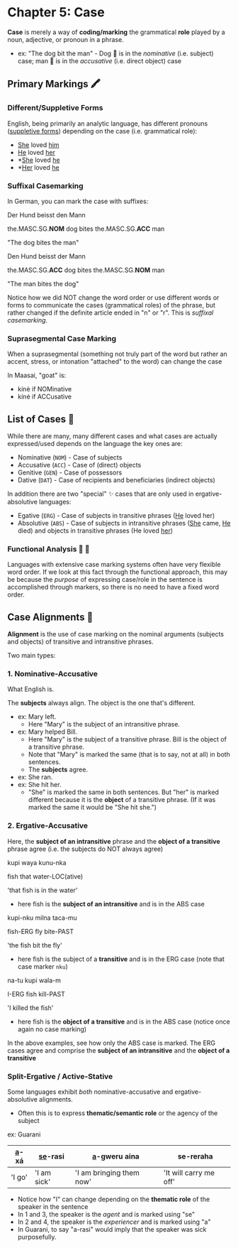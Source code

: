# Chapter 5: Case

**Case** is merely a way of **coding/marking** the grammatical **role** played by a noun, adjective, or pronoun in a phrase.

- ex: "The dog bit the man" - Dog 🐶 is in the *nominative* (i.e. subject) case; man 👨 is in the *accusative* (i.e. direct object) case

## Primary Markings 🖍 

### Different/Suppletive Forms

English, being primarily an analytic language, has different pronouns ([suppletive forms](https://en.wikipedia.org/wiki/Suppletion)) depending on the case (i.e. grammatical role):

- <u>She</u> loved <u>him</u>
- <u>He</u> loved <u>her</u>
- *<u>She</u> loved <u>he</u>
- *<u>Her</u> loved <u>he</u>

### Suffixal Casemarking

In German, you can mark the case with suffixes:

Der						Hund		beisst		den						Mann

the.MASC.SG.**NOM**		dog			bites		the.MASC.SG.**ACC**		man

"The dog bites the man"



Den						Hund		beisst		der						Mann

the.MASC.SG.**ACC**		dog			bites		the.MASC.SG.**NOM**		man

"The man bites the dog"



Notice how we did NOT change the word order or use different words or forms to communicate the cases (grammatical roles) of the phrase, but rather changed if the definite article ended in "n" or "r". This is *suffixal casemarking*.

### Suprasegmental Case Marking

When a suprasegmental (something not truly part of the word but rather an accent, stress, or intonation "attached" to the word) can change the case

In Maasai, "goat" is:

- kínè if NOMinative
- kíné if ACCusative

## List of Cases 📝 

While there are many, many different cases and what cases are actually expressed/used depends on the language the key ones are:

- Nominative (`NOM`) - Case of subjects
- Accusative (`ACC`) - Case of (direct) objects 
- Genitive (`GEN`) - Case of possessors
- Dative (`DAT`) - Case of recipients and beneficiaries (indirect objects)

In addition there are two "special" ✨ cases that are only used in ergative-absolutive languages:

- Egative (`ERG`) - Case of subjects in transitive phrases (<u>He</u> loved her)
- Absolutive (`ABS`) - Case of subjects in intransitive phrases (<u>She</u> came, <u>He</u> died) and objects in transitive phrases (He loved <u>her</u>)

### Functional Analysis 🔄 👀 

Languages with extensive case marking systems often have very flexible word order. If we look at this fact through the functional approach, this may be because the *purpose* of expressing case/role in the sentence is accomplished through markers, so there is no need to have a fixed word order.

## Case Alignments 🧭 

**Alignment** is the use of case marking on the nominal arguments (subjects and objects) of transitive and intransitive phrases.

Two main types:

### 1. Nominative-Accusative

What English is.

The **subjects** always align. The object is the one that's different.

- ex: Mary left.
  - Here "Mary" is the subject of an intransitive phrase.
- ex: Mary helped Bill.
  - Here "Mary" is the subject of a transitive phrase. Bill is the object of a transitive phrase.
  - Note that "Mary" is marked the same (that is to say, not at all) in both sentences.
  - The **subjects** agree.
- ex: She ran.
- ex: She hit her.
  - "She" is marked the same in both sentences. But "her" is marked different because it is the **object** of a transitive phrase. (If it was marked the same it would be "She hit she.")

### 2. Ergative-Accusative

Here, the **subject of an intransitive** phrase and the **object of a transitive** phrase agree (i.e. the subjects do NOT always agree)

kupi		waya		kunu-nka

fish			that			water-LOC(ative)

'that fish is in the water'

- here fish is the **subject of an intransitive** and is in the ABS case



kupi-nku		milna		taca-mu

fish-ERG			fly			bite-PAST

'the fish bit the fly'

- here fish is the subject of a **transitive** and is in the ERG case (note that case marker `nku`)



na-tu		kupi		wala-m

I-ERG		fish			kill-PAST

'I killed the fish'

- here fish is the **object of a transitive** and is in the ABS case (notice once again no case marking)



In the above examples, see how only the ABS case is marked. The ERG cases agree and comprise the **subject of an intransitive** and the **object of a transitive**

### Split-Ergative / Active-Stative

Some languages exhibit *both* nominative-accusative and ergative-absolutive alignments.

- Often this is to express **thematic/semantic role** or the agency of the subject

ex: Guarani

| <u>a</u>-xá | <u>se</u>-rasi | <u>a</u>-gweru aina      | **se**-reraha          |
| ----------- | -------------- | ------------------------ | ---------------------- |
| 'I go'      | 'I am sick'    | 'I am bringing them now' | 'It will carry me off' |

- Notice how "I" can change depending on the **thematic role** of the speaker in the sentence
- In 1 and 3, the speaker is the *agent* and is marked using "se"
- In 2 and 4, the speaker is the *experiencer* and is marked using "a"
- In Guarani, to say "a-rasi" would imply that the speaker was sick purposefully.



